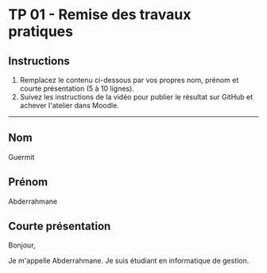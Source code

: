 # TP 01 - Remise des travaux pratiques

## Instructions

1. Remplacez le contenu ci-dessous par vos propres nom, prénom et courte présentation (5 à 10 lignes).
2. Suivez les instructions de la vidéo pour publier le résultat sur GitHub et achever l'atelier dans Moodle.

---

## Nom

Guermit

## Prénom

Abderrahmane

## Courte présentation

Bonjour,

Je m'appelle Abderrahmane.
Je suis étudiant en informatique de gestion.
